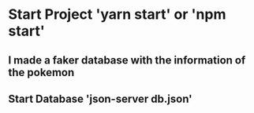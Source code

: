 # Start Project 'yarn start' or 'npm start'

## I made a faker database with the information of the pokemon

## Start Database 'json-server db.json'